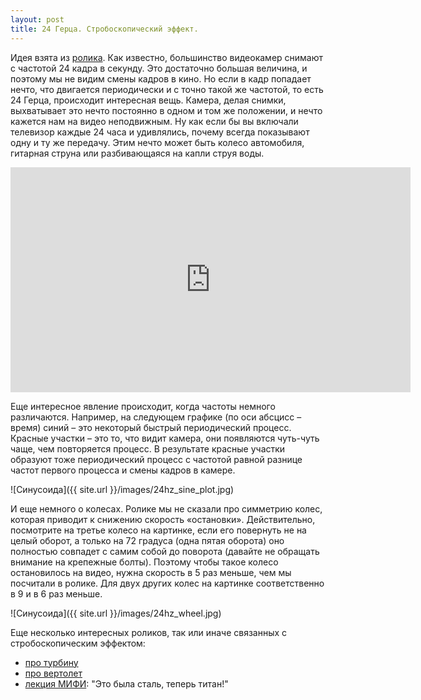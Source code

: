 ```yaml
---
layout: post
title: 24 Герца. Стробоскопический эффект.
---
```

Идея взята из [ролика](http://www.youtube.com/watch?v=_PkgQQqpH2M&feature=iv&annotation_id=annotation_991623).
Как известно, большинство видеокамер снимают с частотой 24 кадра в секунду. Это достаточно большая величина, и поэтому мы не видим смены кадров в кино. Но если в кадр попадает нечто, что двигается периодически и с точно такой же частотой, то есть 24 Герца, происходит интересная вещь. Камера, делая снимки, выхватывает это нечто постоянно в одном и том же положении, и нечто кажется нам на видео неподвижным. Ну как если бы вы включали телевизор каждые 24 часа и удивлялись, почему всегда показывают одну и ту же передачу. 
Этим нечто может быть колесо автомобиля, гитарная струна или разбивающаяся на капли струя воды.

<iframe width="640" height="360" src="http://www.youtube.com/embed/wKsAs4TONFc?rel=0" frameborder="0" allowfullscreen></iframe>

Еще интересное явление происходит, когда частоты немного различаются. Например, на следующем графике (по оси абсцисс – время) синий – это некоторый быстрый периодический процесс. Красные участки – это то, что видит камера, они появляются чуть-чуть чаще, чем повторяется процесс. В результате красные участки образуют тоже периодический процесс с частотой равной разнице частот первого процесса и смены кадров в камере.

![Синусоида]({{ site.url }}/images/24hz_sine_plot.jpg)


И еще немного о колесах. Ролике мы не сказали про симметрию колес, которая приводит к снижению скорость «остановки». Действительно, посмотрите на третье колесо на картинке, если его повернуть не на целый оборот, а только на 72 градуса (одна пятая оборота) оно полностью совпадет с самим собой до поворота (давайте не обращать внимание на крепежные болты). Поэтому чтобы такое колесо остановилось на видео, нужна скорость в 5 раз меньше, чем мы посчитали в ролике. Для двух других колес на картинке соответственно в 9 и в 6 раз меньше.

![Синусоида]({{ site.url }}/images/24hz_wheel.jpg)

Еще несколько интересных роликов, так или иначе связанных с стробоскопическим эффектом:

- [про турбину](http://www.youtube.com/watch?v=LVwmtwZLG88)
- [про вертолет](http://www.youtube.com/watch?v=rVSh-au_9aM&feature=related)
- [лекция МИФИ](http://www.youtube.com/watch?v=KvZEbLcL2yk): "Это была сталь, теперь титан!"